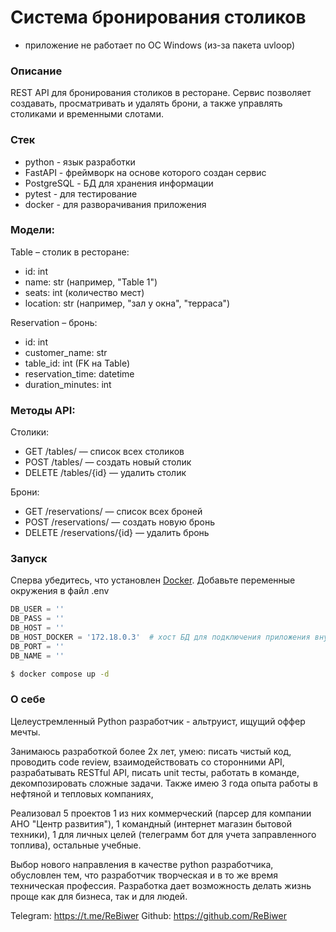 # Cистема бронирования столиков
* приложение не работает по ОС Windows (из-за пакета uvloop)
### Описание

REST API для бронирования столиков в ресторане. Сервис позволяет создавать, просматривать и удалять брони, а также управлять столиками и временными слотами.

### Стек
- python - язык разработки
- FastAPI - фреймворк на основе которого создан сервис
- PostgreSQL - БД для хранения информации
- pytest - для тестирование
- docker - для разворачивания приложения


### Модели:
Table – столик в ресторане:
- id: int
- name: str (например, "Table 1")
- seats: int (количество мест)
- location: str (например, "зал у окна", "терраса")

Reservation – бронь:
- id: int
- customer_name: str
- table_id: int (FK на Table)
- reservation_time: datetime
- duration_minutes: int


### Методы API:

Столики:
- GET /tables/ — список всех столиков
- POST /tables/ — создать новый столик
- DELETE /tables/{id} — удалить столик

Брони:
- GET /reservations/ — список всех броней
- POST /reservations/ — создать новую бронь
- DELETE /reservations/{id} — удалить бронь


### Запуск
Сперва убедитесь, что установлен [Docker](https://docs.docker.com/engine/install/).
Добавьте переменные окружения в файл .env
```python
DB_USER = ''
DB_PASS = ''
DB_HOST = ''
DB_HOST_DOCKER = '172.18.0.3'  # хост БД для подключения приложения внутри docker сети
DB_PORT = ''
DB_NAME = ''
```

```bash
$ docker compose up -d
```


### О себе
Целеустремленный Python разработчик - альтруист, ищущий оффер мечты.

Занимаюсь разработкой более 2х лет, умею: писать чистый код, проводить code review, взаимодействовать со сторонними API, разрабатывать RESTful API, писать unit тесты, работать в команде, декомпозировать сложные задачи. Также имею 3 года опыта работы в нефтяной и тепловых компаниях,

Реализовал 5 проектов 1 из них коммерческий (парсер для компании АНО "Центр развития"), 1 командный (интернет магазин бытовой техники), 1 для личных целей (телеграмм бот для учета заправленного топлива), остальные учебные.

Выбор нового направления в качестве python разработчика, обусловлен тем, что разработчик творческая и в то же время техническая профессия. Разработка дает возможность делать жизнь проще как для бизнеса, так и для людей.

Telegram: https://t.me/ReBiwer
Github: https://github.com/ReBiwer
